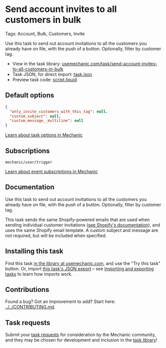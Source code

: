 # Send account invites to all customers in bulk

Tags: Account, Bulk, Customers, Invite

Use this task to send out account invitations to all the customers you already have on file, with the push of a button. Optionally, filter by customer tag.

* View in the task library: [usemechanic.com/task/send-account-invites-to-all-customers-in-bulk](https://usemechanic.com/task/send-account-invites-to-all-customers-in-bulk)
* Task JSON, for direct import: [task.json](../../tasks/send-account-invites-to-all-customers-in-bulk.json)
* Preview task code: [script.liquid](./script.liquid)

## Default options

```json
{
  "only_invite_customers_with_this_tag": null,
  "custom_subject": null,
  "custom_message__multiline": null
}
```

[Learn about task options in Mechanic](https://docs.usemechanic.com/article/471-task-options)

## Subscriptions

```liquid
mechanic/user/trigger
```

[Learn about event subscriptions in Mechanic](https://docs.usemechanic.com/article/408-subscriptions)

## Documentation

Use this task to send out account invitations to all the customers you already have on file, with the push of a button. Optionally, filter by customer tag.

This task sends the same Shopify-powered emails that are used when sending individual customer invitations ([see Shopify's documentation](https://help.shopify.com/en/manual/customers/customer-accounts#individual-invites)), and uses the same Shopify email template. A custom subject and message are not required, but will be included when specified.

## Installing this task

Find this task [in the library at usemechanic.com](https://usemechanic.com/task/send-account-invites-to-all-customers-in-bulk), and use the "Try this task" button. Or, import [this task's JSON export](../../tasks/send-account-invites-to-all-customers-in-bulk.json) – see [Importing and exporting tasks](https://docs.usemechanic.com/article/505-importing-and-exporting-tasks) to learn how imports work.

## Contributions

Found a bug? Got an improvement to add? Start here: [../../CONTRIBUTING.md](../../CONTRIBUTING.md).

## Task requests

Submit your [task requests](https://mechanic.canny.io/task-requests) for consideration by the Mechanic community, and they may be chosen for development and inclusion in the [task library](https://tasks.mechanic.dev/)!
